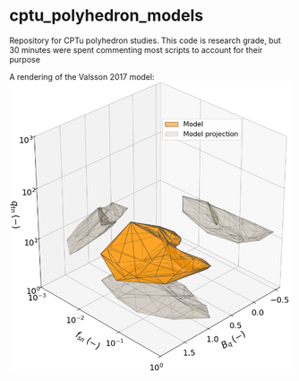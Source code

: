 # cptu_polyhedron_models

Repository for CPTu polyhedron studies. This code is research grade, but 30 minutes were spent commenting
most scripts to account for their purpose

A rendering of the Valsson 2017 model:
![](https://raw.githubusercontent.com/siggimar/cptu_polyhedron_models/refs/heads/main/valsson_2017b.png)
